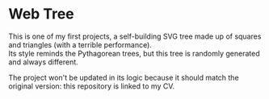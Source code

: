 # Web Tree

This is one of my first projects, a self-building SVG tree made up of squares and triangles (with a terrible performance).  
Its style reminds the Pythagorean trees, but this tree is randomly generated and always different.

The project won't be updated in its logic because it should match the original version: this repository is linked to my CV.
